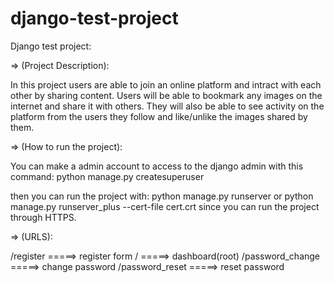 # django-test-project
Django test project:

=> (Project Description):

In this project users are able to join an online platform and intract with each other by sharing content.
Users will be able to bookmark any images on the internet and share it with others.
They will also be able to see activity on the platform from the users they follow and like/unlike the images shared by them.


=> (How to run the project):

You can make a admin account to access to the django admin with this command:
python manage.py createsuperuser

then you can run the project with:
python manage.py runserver
or
python manage.py runserver_plus --cert-file cert.crt 
since you can run the project through HTTPS.

=> (URLS):

/register =====> register form
/         =====> dashboard(root)
/password_change =====> change password
/password_reset  =====> reset password



